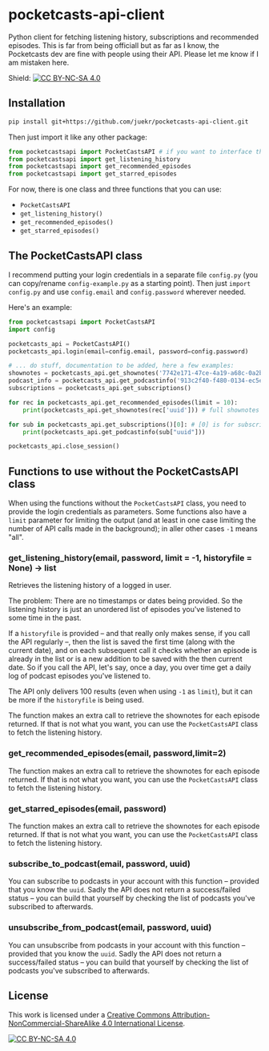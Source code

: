 # pocketcasts-api-client

Python client for fetching listening history, subscriptions and recommended episodes. This is far from being officiall but as far as I know, the Pocketcasts dev are fine with people using their API. Please let me know if I am mistaken here.

Shield: [![CC BY-NC-SA 4.0][cc-by-nc-sa-shield]][cc-by-nc-sa]

## Installation

```bash
pip install git+https://github.com/juekr/pocketcasts-api-client.git
```

Then just import it like any other package:

```python
from pocketcastsapi import PocketCastsAPI # if you want to interface the API class directly (for coomplexer queries)
from pocketcastsapi import get_listening_history
from pocketcastsapi import get_recommended_episodes
from pocketcastsapi import get_starred_episodes
```

For now, there is one class and three functions that you can use:

- `PocketCastsAPI`
- `get_listening_history()`
- `get_recommended_episodes()`
- `get_starred_episodes()`

## The PocketCastsAPI class

I recommend putting your login credentials in a separate file `config.py` (you can copy/rename `config-example.py` as a starting point). Then just `import config.py` and use `config.email` and `config.password` wherever needed.

Here's an example:

```python
from pocketcastsapi import PocketCastsAPI
import config

pocketcasts_api = PocketCastsAPI()
pocketcasts_api.login(email=config.email, password=config.password)

# ... do stuff, documentation to be added, here a few examples:
shownotes = pocketcasts_api.get_shownotes('7742e171-47ce-4a19-a68c-0a2be3522c7c')
podcast_info = pocketcasts_api.get_podcastinfo('913c2f40-f480-0134-ec5e-4114446340cb')
subscriptions = pocketcasts_api.get_subscriptions()

for rec in pocketcasts_api.get_recommended_episodes(limit = 10):
    print(pocketcasts_api.get_shownotes(rec['uuid'])) # full shownotes don't come by default

for sub in pocketcasts_api.get_subscriptions()[0]: # [0] is for subscriptions, [1] for folders
    print(pocketcasts_api.get_podcastinfo(sub["uuid"]))

pocketcasts_api.close_session()
```

## Functions to use without the PocketCastsAPI class

When using the functions without the `PocketCastsAPI` class, you need to provide the login credentials as parameters. Some functions also have a `limit` parameter for limiting the output (and at least in one case limiting the number of API calls made in the background); in aller other cases `-1` means "all".

### get_listening_history(email, password, limit = -1, historyfile = None) -> list

Retrieves the listening history of a logged in user.

The problem: There are no timestamps or dates being provided. So the listening history is just an unordered
list of episodes you've listened to some time in the past.

If a `historyfile` is provided – and that really only makes sense, if you call the API regularly –, then
the list is saved the first time (along with the current date), and on each subsequent call it checks whether an
episode is already in the list or is a new addition to be saved with the then current date. So if you call the API,
let's say, once a day, you over time get a daily log of podcast episodes you've listened to.

The API only delivers 100 results (even when using `-1` as `limit`), but it can be more if the `historyfile` is being used.

The function makes an extra call to retrieve the shownotes for each episode returned. If that is not what you want,
you can use the `PocketCastsAPI` class to fetch the listening history.

### get_recommended_episodes(email, password,limit=2)

The function makes an extra call to retrieve the shownotes for each episode returned. If that is not what you want,
you can use the `PocketCastsAPI` class to fetch the listening history.

### get_starred_episodes(email, password)

The function makes an extra call to retrieve the shownotes for each episode returned. If that is not what you want,
you can use the `PocketCastsAPI` class to fetch the listening history.

### subscribe_to_podcast(email, password, uuid)

You can subscribe to podcasts in your account with this function – provided that you know the `uuid`. Sadly the API does not return a success/failed status – you can build that yourself by checking the list of podcasts you've subscribed to afterwards.

### unsubscribe_from_podcast(email, password, uuid)

You can unsubscribe from podcasts in your account with this function – provided that you know the `uuid`. Sadly the API does not return a success/failed status – you can build that yourself by checking the list of podcasts you've subscribed to afterwards.

## License

This work is licensed under a
[Creative Commons Attribution-NonCommercial-ShareAlike 4.0 International License][cc-by-nc-sa].

[![CC BY-NC-SA 4.0][cc-by-nc-sa-image]][cc-by-nc-sa]

[cc-by-nc-sa]: http://creativecommons.org/licenses/by-nc-sa/4.0/
[cc-by-nc-sa-image]: https://licensebuttons.net/l/by-nc-sa/4.0/88x31.png
[cc-by-nc-sa-shield]: https://img.shields.io/badge/License-CC%20BY--NC--SA%204.0-lightgrey.svg
